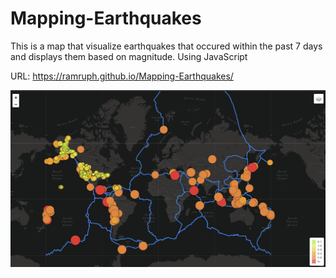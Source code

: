 # Mapping-Earthquakes

This is a map that visualize earthquakes that occured within the past 7 days and displays them based on magnitude. Using JavaScript

URL:  https://ramruph.github.io/Mapping-Earthquakes/


![](images/Map.png)
